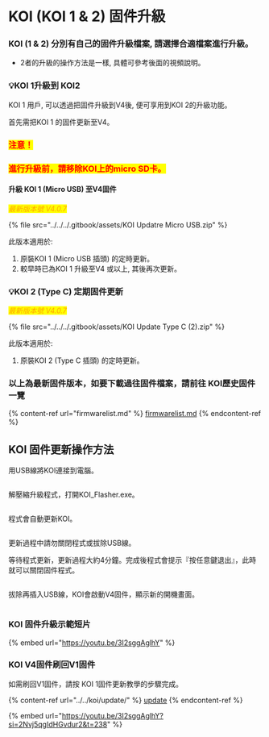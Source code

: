 # KOI (KOI 1 & 2) 固件升級

### KOI (1 & 2) 分別有自己的固件升級檔案, 請選擇合適檔案進行升級。

* 2者的升級的操作方法是一樣, 具體可參考後面的視頻說明。

###

### 💡KOI 1升級到 KOI2

KOI 1 用戶, 可以透過把固件升級到V4後, 便可享用到KOI 2的升級功能。

首先需把KOI 1 的固件更新至V4。

### <mark style="color:red;">**注意！**</mark>

### <mark style="color:red;">**進行升級前，請移除KOI上的micro SD卡。**</mark>

#### 升級 KOI 1 (Micro USB) 至V4固件

_<mark style="color:orange;">最新版本號 V4.0.7</mark>_

{% file src="../../../.gitbook/assets/KOI Updatre Micro USB.zip" %}

此版本適用於:&#x20;

1. 原裝KOI 1 (Micro USB 插頭) 的定時更新。
2. 較早時已為KOI 1 升級至V4 或以上, 其後再次更新。

### 💡KOI 2 (Type C) 定期固件更新

_<mark style="color:orange;">最新版本號 V4.0.7</mark>_

{% file src="../../../.gitbook/assets/KOI Update Type C (2).zip" %}

此版本適用於:&#x20;

1. 原裝KOI 2 (Type C 插頭) 的定時更新。

### 以上為最新固件版本，如要下載過往固件檔案，請前往 KOI歷史固件一覽

{% content-ref url="firmwarelist.md" %}
[firmwarelist.md](firmwarelist.md)
{% endcontent-ref %}

## KOI 固件更新操作方法

用USB線將KOI連接到電腦。

<figure><img src="https://kittenbothk.readthedocs.io/en/latest/_images/usb.jpg" alt=""><figcaption></figcaption></figure>

解壓縮升級程式，打開KOI\_Flasher.exe。

<figure><img src="https://files.gitbook.com/v0/b/gitbook-x-prod.appspot.com/o/spaces%2FsN6MlwBFbL3P67FzMMyL%2Fuploads%2FBg8sqz6HHvvmFmsn2DyU%2Fimage.png?alt=media&#x26;token=326443d8-0410-4b8e-a861-060d12de8781" alt=""><figcaption></figcaption></figure>

程式會自動更新KOI。

<figure><img src="https://files.gitbook.com/v0/b/gitbook-x-prod.appspot.com/o/spaces%2FsN6MlwBFbL3P67FzMMyL%2Fuploads%2FIhvJI1VgdJoywtxEOT8l%2Fimage.png?alt=media&#x26;token=b6046ed2-fd98-4c62-9e28-3bb9366d34e1" alt=""><figcaption></figcaption></figure>

更新過程中請勿關閉程式或拔除USB線。

等待程式更新，更新過程大約4分鐘。完成後程式會提示『按任意鍵退出』，此時就可以關閉固件程式。

<figure><img src="https://files.gitbook.com/v0/b/gitbook-x-prod.appspot.com/o/spaces%2FsN6MlwBFbL3P67FzMMyL%2Fuploads%2FzM7HQB4R0soZkWZKtCmw%2Fimage.png?alt=media&#x26;token=03ced8ed-629a-4cc5-b477-e8ead71785c5" alt=""><figcaption></figcaption></figure>

拔除再插入USB線，KOI會啟動V4固件，顯示新的開機畫面。

<figure><img src="https://files.gitbook.com/v0/b/gitbook-x-prod.appspot.com/o/spaces%2FsN6MlwBFbL3P67FzMMyL%2Fuploads%2FZA4ygeOzn4ehwJZX1hQU%2Fimage.png?alt=media&#x26;token=721f8943-0d97-44b8-84c4-a9675084b194" alt=""><figcaption></figcaption></figure>

### KOI 固件升級示範短片

{% embed url="https://youtu.be/3I2sggAglhY" %}

### KOI V4固件刷回V1固件

如需刷回V1固件，請按 KOI 1固件更新教學的步驟完成。

{% content-ref url="../../koi/update/" %}
[update](../../koi/update/)
{% endcontent-ref %}

{% embed url="https://youtu.be/3I2sggAglhY?si=2Nvj5qgIdHGvdur2&t=238" %}
